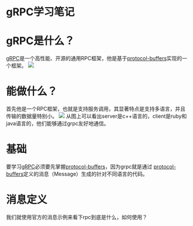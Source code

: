 # gRPC学习笔记
# gRPC是什么？
[gRPC](https://grpc.io/)是一个高性能、开源的通用RPC框架，他是基于[protocol-buffers](https://developers.google.cn/protocol-buffers/)实现的一个框架。
![](https://itlab1024-1256529903.cos.ap-beijing.myqcloud.com/202301191216748.png)
# 能做什么？
首先他是一个RPC框架，也就是支持服务调用，其显著特点是支持多语言，并且传输的数据量特别小。
![](https://itlab1024-1256529903.cos.ap-beijing.myqcloud.com/202301191316367.png)
从图上可以看出server是c++语言的，client是ruby和java语言的，他们能够通过grpc友好地通信。
# 基础
要学习[gRPC](https://grpc.io/)必须要先掌握[protocol-buffers](https://developers.google.cn/protocol-buffers/)，因为grpc就是通过
[protocol-buffers](https://developers.google.cn/protocol-buffers/)定义的消息（Message）生成的针对不同语言的代码。
# 消息定义
我们就使用官方的消息示例来看下rpc到底是什么，如何使用？
